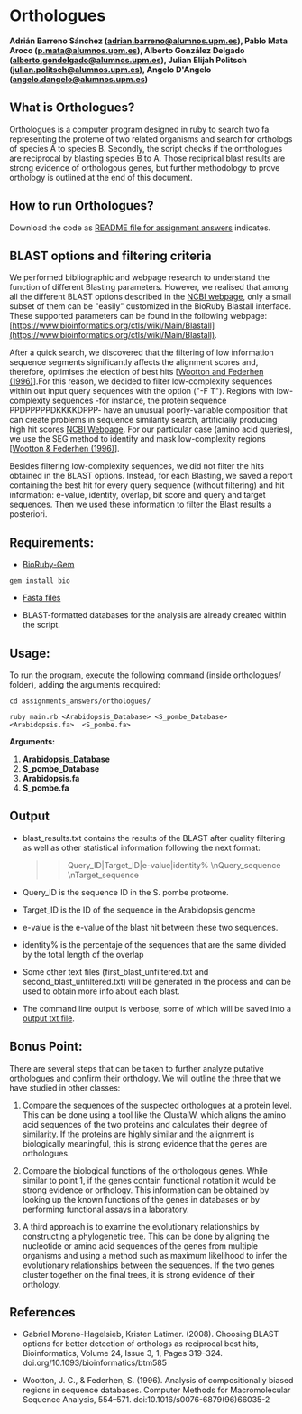 # Orthologues
**Adrián Barreno Sánchez (adrian.barreno@alumnos.upm.es), Pablo Mata Aroco (p.mata@alumnos.upm.es), Alberto González Delgado (alberto.gondelgado@alumnos.upm.es), Julian Elijah Politsch (julian.politsch@alumnos.upm.es), Angelo D'Angelo (angelo.dangelo@alumnos.upm.es)**


## What is Orthologues?

Orthologues is a computer program designed in ruby to search two fa representing the proteme of two related organisms and search for orthologs of species A to species B. Secondly, the script checks if the orrthologues are reciprocal by blasting species B to A. Those reciprical blast results are strong evidence of orthologous genes, but further methodology to prove orthology is outlined at the end of this document.

## How to run Orthologues?

Download the code as [README file for assignment answers](../README.md) indicates.

## BLAST options and filtering criteria

We performed bibliographic and webpage research to understand the function of different Blasting parameters. However, we realised that among all the different BLAST options described in the [NCBI webpage](https://blast.ncbi.nlm.nih.gov/Blast.cgi?CMD=Web&PAGE_TYPE=BlastDocs&DOC_TYPE=BlastHelp), only a small subset of them can be "easily" customized in the BioRuby Blastall interface. These supported parameters can be found in the following webpage: [https://www.bioinformatics.org/ctls/wiki/Main/Blastall](https://www.bioinformatics.org/ctls/wiki/Main/Blastall).

After a quick search, we discovered that the filtering of low information sequence segments significantly affects the alignment scores and, therefore, optimises the election of best hits [[Wootton and Federhen (1996)](https://academic.oup.com/bioinformatics/article/24/3/319/252715?login=false)].For this reason, we decided to filter low-complexity sequences within out input query sequences with the option ("-F T"). Regions with low-complexity sequences -for instance, the protein sequence PPDPPPPPDKKKKDPPP- have an unusual poorly-variable composition that can create problems in sequence similarity search, artificially producing high hit scores [NCBI Webpage](https://blast.ncbi.nlm.nih.gov/Blast.cgi?CMD=Web&PAGE_TYPE=BlastDocs&DOC_TYPE=BlastHelp). For our particular case (amino acid queries), we use the SEG method to identify and mask low-complexity regions [[Wootton & Federhen (1996)](https://www.sciencedirect.com/science/article/abs/pii/S0076687996660352?via%3Dihub)].

Besides filtering low-complexity sequences, we did not filter the hits obtained in the BLAST options. Instead, for each Blasting, we saved a report containing the best hit for every query sequence (without filtering) and hit information: e-value, identity, overlap, bit score and query and target sequences. Then we used these information to filter the Blast results a posteriori.


## Requirements:

* [BioRuby-Gem](https://rubygems.org/gems/bio-gem/versions/1.3.6)
```
gem install bio
```
* [Fasta files](https://drive.google.com/drive/folders/0B7FLMiAz5IXPTWJDSkk1MTFPMjg?resourcekey=0-yhXCH6PxXIvg9xwMSolpMw)

* BLAST-formatted databases for the analysis are already created within the script.

## Usage:

To run the program, execute the following command (inside orthologues/ folder), adding the arguments recquired:

```
cd assignments_answers/orthologues/
```
```
ruby main.rb <Arabidopsis_Database> <S_pombe_Database> <Arabidopsis.fa>  <S_pombe.fa>
```
**Arguments:**
1. **Arabidopsis_Database**
2. **S_pombe_Database**
3. **Arabidopsis.fa** 
4. **S_pombe.fa**

## Output
- blast_results.txt contains the results of the BLAST after quality filtering as well as other statistical information following the next format:
   >>Query_ID|Target_ID|e-value|identity%
   \nQuery_sequence
   \nTarget_sequence

- Query_ID is the sequence ID in the S. pombe proteome.
- Target_ID is the ID of the sequence in the Arabidopsis genome
- e-value is the e-value of the blast hit between these two sequences.
- identity% is the percentaje of the sequences that are the same divided by the total length of the overlap

- Some other text files (first_blast_unfiltered.txt and second_blast_unfiltered.txt) will be generated in the process and can be used to obtain more info about each blast.

- The command line output is verbose, some of which will be saved into a [output txt file](documents/). 

## Bonus Point:

There are several steps that can be taken to further analyze putative orthologues and confirm their orthology. We will outline the three that we have studied in other classes:

1. Compare the sequences of the suspected orthologues at a protein level. This can be done using a tool like the ClustalW, which aligns the amino acid sequences of the two proteins and calculates their degree of similarity. If the proteins are highly similar and the alignment is biologically meaningful, this is strong evidence that the genes are orthologues.

2. Compare the biological functions of the orthologous genes. While similar to point 1, if the genes contain functional notation it would be strong evidence or orthology. This information can be obtained by looking up the known functions of the genes in databases or by performing functional assays in a laboratory.

3. A third approach is to examine the evolutionary relationships by constructing a phylogenetic tree. This can be done by aligning the nucleotide or amino acid sequences of the genes from multiple organisms and using a method such as maximum likelihood to infer the evolutionary relationships between the sequences. If the two genes cluster together on the final trees, it is strong evidence of their orthology.

## References

* Gabriel Moreno-Hagelsieb, Kristen Latimer. (2008). Choosing BLAST options for better detection of orthologs as reciprocal best hits, Bioinformatics, Volume 24, Issue 3, 1, Pages 319–324. doi.org/10.1093/bioinformatics/btm585

* Wootton, J. C., & Federhen, S. (1996). Analysis of compositionally biased regions in sequence databases. Computer Methods for Macromolecular Sequence Analysis, 554–571. doi:10.1016/s0076-6879(96)66035-2 


